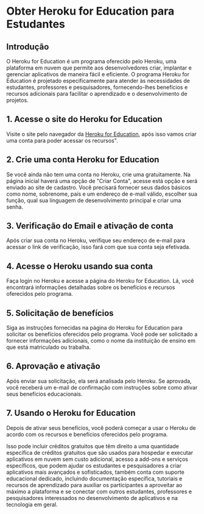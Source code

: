 # Obter Heroku for Education para Estudantes

## Introdução

O Heroku for Education é um programa oferecido pelo Heroku, uma plataforma em nuvem que permite aos desenvolvedores criar, implantar e gerenciar aplicativos de maneira fácil e eficiente. O programa Heroku for Education é projetado especificamente para atender às necessidades de estudantes, professores e pesquisadores, fornecendo-lhes benefícios e recursos adicionais para facilitar o aprendizado e o desenvolvimento de projetos.

## 1. Acesse o site do Heroku for Education

Visite o site pelo navegador da [Heroku for Education](https://www.heroku.com/home), após isso vamos criar uma conta para poder acessar os recursos".

## 2. Crie uma conta Heroku for Education

Se você ainda não tem uma conta no Heroku, crie uma gratuitamente. Na página inicial haverá uma opção de "Criar Conta", acesse está opção e será enviado ao site de cadastro. Você precisará fornecer seus dados básicos como nome, sobrenome, país e um endereço de e-mail válido, escolher sua função, qual sua linguagem de desenvolvimento principal e criar uma senha.

## 3. Verificação do Email e ativação de conta

Após criar sua conta no Heroku, verifique seu endereço de e-mail para acessar o link de verificação, isso fará com que sua conta seja efetivada.

## 4. Acesse o Heroku usando sua conta 

Faça login no Heroku e acesse a página do Heroku for Education. Lá, você encontrará informações detalhadas sobre os benefícios e recursos oferecidos pelo programa.

## 5. Solicitação de benefícios 

Siga as instruções fornecidas na página do Heroku for Education para solicitar os benefícios oferecidos pelo programa. Você pode ser solicitado a fornecer informações adicionais, como o nome da instituição de ensino em que está matriculado ou trabalha.

## 6. Aprovação e ativação

Após enviar sua solicitação, ela será analisada pelo Heroku. Se aprovada, você receberá um e-mail de confirmação com instruções sobre como ativar seus benefícios educacionais.


## 7. Usando o Heroku for Education

Depois de ativar seus benefícios, você poderá começar a usar o Heroku de acordo com os recursos e benefícios oferecidos pelo programa. 

Isso pode incluir créditos gratuitos que têm direito a uma quantidade específica de créditos gratuitos que são usados para hospedar e executar aplicativos em nuvem sem custo adicional, acesso a add-ons e serviços específicos, que podem ajudar os estudantes e pesquisadores a criar aplicativos mais avançados e sofisticados, também conta com suporte educacional dedicado, incluindo documentação específica, tutoriais e recursos de aprendizado para auxiliar os participantes a aproveitar ao máximo a plataforma e se conectar com outros estudantes, professores e pesquisadores interessados no desenvolvimento de aplicativos e na tecnologia em geral.
